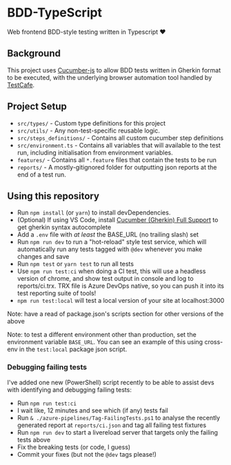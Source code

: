 # BDD-TypeScript

Web frontend BDD-style testing written in Typescript ❤

## Background

This project uses [Cucumber-js](https://github.com/cucumber/cucumber-js) to allow BDD tests written in Gherkin format to be executed, with the underlying browser automation tool handled by [TestCafe](https://devexpress.github.io/testcafe/).

## Project Setup

- `src/types/` - Custom type definitions for this project
- `src/utils/` - Any non-test-specific reusable logic.
- `src/steps_definitions/` - Contains all custom cucumber step definitions
- `src/environment.ts` - Contains all variables that will available to the test run, including initialisation from environment variables.
- `features/` - Contains all `*.feature` files that contain the tests to be run
- `reports/` - A mostly-gitignored folder for outputting json reports at the end of a test run.

## Using this repository

- Run `npm install` (or `yarn`) to install devDependencies.
- (Optional) If using VS Code, install [Cucumber (Gherkin) Full Support](https://marketplace.visualstudio.com/items?itemName=alexkrechik.cucumberautocomplete) to get gherkin syntax autocomplete
- Add a `.env` file with _at least_ the BASE_URL (no trailing slash) set
- Run `npm run dev` to run a "hot-reload" style test service, which will automatically run any tests tagged with `@dev` whenever you make changes and save
- Run `npm test` or `yarn test` to run all tests
- Use `npm run test:ci` when doing a CI test, this will use a headless version of chrome, and show test output in console and log to reports/ci.trx. TRX file is Azure DevOps native, so you can push it into its test reporting suite of tools!
- `npm run test:local` will test a local version of your site at localhost:3000

Note: have a read of package.json's scripts section for other versions of the above

Note: to test a different environment other than production, set the environment variable `BASE_URL`. You can see an example of this using cross-env in the `test:local` package json script.

### Debugging failing tests

I've added one new (PowerShell) script recently to be able to assist devs with identifying and debugging failing tests:

- Run `npm run test:ci`
- I wait like, 12 minutes and see which (if any) tests fail
- Run `& ./azure-pipelines/Tag-FailingTests.ps1` to analyse the recently generated report at `reports/ci.json` and tag all failing test fixtures
- Run `npm run dev` to start a livereload server that targets only the failing tests above
- Fix the breaking tests (or code, I guess)
- Commit your fixes (but not the `@dev` tags please!)
